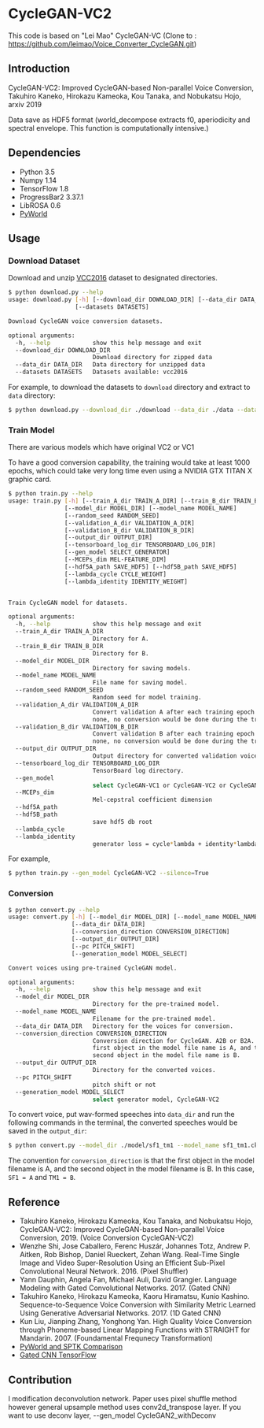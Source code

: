 # CycleGAN-VC2
This code is based on "Lei Mao" CycleGAN-VC (Clone to : https://github.com/leimao/Voice_Converter_CycleGAN.git)


## Introduction

CycleGAN-VC2: Improved CycleGAN-based Non-parallel Voice Conversion, 
Takuhiro Kaneko, Hirokazu Kameoka, Kou Tanaka, and Nobukatsu Hojo, arxiv 2019

Data save as HDF5 format
(world_decompose extracts f0, aperiodicity and spectral envelope. This function is computationally intensive.)


## Dependencies

* Python 3.5
* Numpy 1.14
* TensorFlow 1.8
* ProgressBar2 3.37.1
* LibROSA 0.6
* [PyWorld](https://github.com/JeremyCCHsu/Python-Wrapper-for-World-Vocoder)


## Usage
### Download Dataset

Download and unzip [VCC2016](https://datashare.is.ed.ac.uk/handle/10283/2211) dataset to designated directories.

```bash
$ python download.py --help
usage: download.py [-h] [--download_dir DOWNLOAD_DIR] [--data_dir DATA_DIR]
                   [--datasets DATASETS]

Download CycleGAN voice conversion datasets.

optional arguments:
  -h, --help            show this help message and exit
  --download_dir DOWNLOAD_DIR
                        Download directory for zipped data
  --data_dir DATA_DIR   Data directory for unzipped data
  --datasets DATASETS   Datasets available: vcc2016
```

For example, to download the datasets to ``download`` directory and extract to ``data`` directory:

```bash
$ python download.py --download_dir ./download --data_dir ./data --datasets vcc2016
```


### Train Model

There are various models which have original VC2 or VC1

To have a good conversion capability, the training would take at least 1000 epochs, which could take very long time even using a NVIDIA GTX TITAN X graphic card. 

```bash
$ python train.py --help
usage: train.py [-h] [--train_A_dir TRAIN_A_DIR] [--train_B_dir TRAIN_B_DIR]
                [--model_dir MODEL_DIR] [--model_name MODEL_NAME]
                [--random_seed RANDOM_SEED]
                [--validation_A_dir VALIDATION_A_DIR]
                [--validation_B_dir VALIDATION_B_DIR]
                [--output_dir OUTPUT_DIR]
                [--tensorboard_log_dir TENSORBOARD_LOG_DIR]
                [--gen_model SELECT_GENERATOR]
                [--MCEPs_dim MEL-FEATURE_DIM]
                [--hdf5A_path SAVE_HDF5] [--hdf5B_path SAVE_HDF5]
                [--lambda_cycle CYCLE_WEIGHT]
                [--lambda_identity IDENTITY_WEIGHT]


Train CycleGAN model for datasets.

optional arguments:
  -h, --help            show this help message and exit
  --train_A_dir TRAIN_A_DIR
                        Directory for A.
  --train_B_dir TRAIN_B_DIR
                        Directory for B.
  --model_dir MODEL_DIR
                        Directory for saving models.
  --model_name MODEL_NAME
                        File name for saving model.
  --random_seed RANDOM_SEED
                        Random seed for model training.
  --validation_A_dir VALIDATION_A_DIR
                        Convert validation A after each training epoch. If set
                        none, no conversion would be done during the training.
  --validation_B_dir VALIDATION_B_DIR
                        Convert validation B after each training epoch. If set
                        none, no conversion would be done during the training.
  --output_dir OUTPUT_DIR
                        Output directory for converted validation voices.
  --tensorboard_log_dir TENSORBOARD_LOG_DIR
                        TensorBoard log directory.
  --gen_model
                        select CycleGAN-VC1 or CycleGAN-VC2 or CycleGAN2_withDeconv
  --MCEPs_dim 
                        Mel-cepstral coefficient dimension
  --hdf5A_path
  --hdf5B_path 
                        save hdf5 db root
  --lambda_cycle
  --lambda_identity
                        generator loss = cycle*lambda + identity*lambda + generator
```
For example,
```bash
$ python train.py --gen_model CycleGAN-VC2 --silence=True
```

### Conversion

```bash
$ python convert.py --help
usage: convert.py [-h] [--model_dir MODEL_DIR] [--model_name MODEL_NAME]
                  [--data_dir DATA_DIR]
                  [--conversion_direction CONVERSION_DIRECTION]
                  [--output_dir OUTPUT_DIR]
                  [--pc PITCH_SHIFT]
                  [--generation_model MODEL_SELECT]

Convert voices using pre-trained CycleGAN model.

optional arguments:
  -h, --help            show this help message and exit
  --model_dir MODEL_DIR
                        Directory for the pre-trained model.
  --model_name MODEL_NAME
                        Filename for the pre-trained model.
  --data_dir DATA_DIR   Directory for the voices for conversion.
  --conversion_direction CONVERSION_DIRECTION
                        Conversion direction for CycleGAN. A2B or B2A. The
                        first object in the model file name is A, and the
                        second object in the model file name is B.
  --output_dir OUTPUT_DIR
                        Directory for the converted voices.
  --pc PITCH_SHIFT
                        pitch shift or not
  --generation_model MODEL_SELECT
                        select generator model, CycleGAN-VC2
```

To convert voice, put wav-formed speeches into ``data_dir`` and run the following commands in the terminal, the converted speeches would be saved in the ``output_dir``:

```bash
$ python convert.py --model_dir ./model/sf1_tm1 --model_name sf1_tm1.ckpt --data_dir ./data/evaluation_all/SF1 --conversion_direction A2B --output_dir ./converted_voices
```
The convention for ``conversion_direction`` is that the first object in the model filename is A, and the second object in the model filename is B. In this case, ``SF1 = A`` and ``TM1 = B``.

## Reference

* Takuhiro Kaneko, Hirokazu Kameoka, Kou Tanaka, and Nobukatsu Hojo, CycleGAN-VC2: Improved CycleGAN-based Non-parallel Voice Conversion, 2019. (Voice Conversion CycleGAN-VC2)
* Wenzhe Shi, Jose Caballero, Ferenc Huszár, Johannes Totz, Andrew P. Aitken, Rob Bishop, Daniel Rueckert, Zehan Wang. Real-Time Single Image and Video Super-Resolution Using an Efficient Sub-Pixel Convolutional Neural Network. 2016. (Pixel Shuffler)
* Yann Dauphin, Angela Fan, Michael Auli, David Grangier. Language Modeling with Gated Convolutional Networks. 2017. (Gated CNN)
* Takuhiro Kaneko, Hirokazu Kameoka, Kaoru Hiramatsu, Kunio Kashino. Sequence-to-Sequence Voice Conversion with Similarity Metric Learned Using Generative Adversarial Networks. 2017. (1D Gated CNN)
* Kun Liu, Jianping Zhang, Yonghong Yan. High Quality Voice Conversion through Phoneme-based Linear Mapping Functions with STRAIGHT for Mandarin. 2007. (Foundamental Frequnecy Transformation)
* [PyWorld and SPTK Comparison](http://nbviewer.jupyter.org/gist/r9y9/ca05349097b2a3926ec77a02e62c6632)
* [Gated CNN TensorFlow](https://github.com/anantzoid/Language-Modeling-GatedCNN)

## Contribution

I modification deconvolution network.
Paper uses pixel shuffle method however general upsample method uses conv2d_transpose layer.
If you want to use deconv layer, --gen_model CycleGAN2_withDeconv
